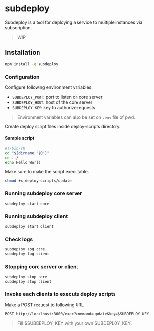 # subdeploy

Subdeploy is a tool for deploying a service to multiple instances via subscription.

> WIP

## Installation

```bash
npm install -g subdeploy
```

### Configuration

Configure following environment variables:

- `SUBDEPLOY_PORT`: port to listen on core server
- `SUBDEPLOY_HOST`: host of the core server
- `SUBDEPLOY_KEY`: key to authorize requests

> Environment variables can also be set on `.env` file of pwd.

Create deploy script files inside deploy-scripts directory.

#### Sample script

```bash
#!/bin/sh
cd "$(dirname "$0")"
cd ../
echo Hello World
```

Make sure to make the script executable.

```bash
chmod +x deploy-scripts/update
```

### Running subdeploy core server

```bash
subdeploy start core
```

### Running subdeploy client

```bash
subdeploy start client
```

### Check logs

```bash
subdeploy log core
subdeploy log client
```

### Stopping core server or client

```bash
subdeploy stop core
subdeploy stop client
```

### Invoke each clients to execute deploy scripts

Make a POST request to following URL

```
POST http://localhost:3000/exec?command=update&key=$SUBDEPLOY_KEY
```

> Fill $SUBDEPLOY_KEY with your own SUBDEPLOY_KEY.
